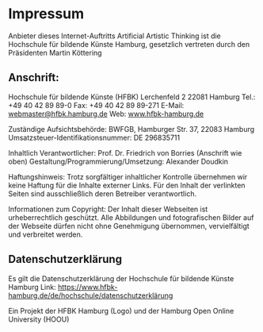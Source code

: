 # Impressum  

Anbieter dieses Internet-Auftritts Artificial Artistic Thinking ist die Hochschule für bildende Künste Hamburg, gesetzlich vertreten durch den Präsidenten Martin Köttering

## Anschrift: 
Hochschule für bildende Künste (HFBK)
Lerchenfeld 2
22081 Hamburg
Tel.: +49 40 42 89 89-0
Fax: +49 40 42 89 89-271
E-Mail: webmaster@hfbk.hamburg.de
Web: www.hfbk-hamburg.de

Zuständige Aufsichtsbehörde: BWFGB, Hamburger Str. 37, 22083 Hamburg
Umsatzsteuer-Identifikationsnummer: DE 296835711

Inhaltlich Verantwortlicher: Prof. Dr. Friedrich von Borries (Anschrift wie oben)
Gestaltung/Programmierung/Umsetzung: Alexander Doudkin

Haftungshinweis: Trotz sorgfältiger inhaltlicher Kontrolle übernehmen wir keine Haftung für die Inhalte externer Links. Für den Inhalt der verlinkten Seiten sind ausschließlich deren Betreiber verantwortlich.

Informationen zum Copyright: Der Inhalt dieser Webseiten ist urheberrechtlich geschützt. Alle Abbildungen und fotografischen Bilder auf der Webseite dürfen nicht ohne Genehmigung übernommen, vervielfältigt und verbreitet werden.


##  Datenschutzerklärung
Es gilt die Datenschutzerklärung der Hochschule für bildende Künste Hamburg
Link: https://www.hfbk-hamburg.de/de/hochschule/datenschutzerklärung


Ein Projekt der HFBK Hamburg (Logo) und der Hamburg Open Online University (HOOU)
